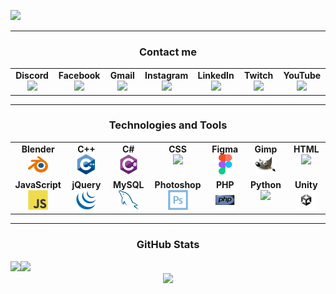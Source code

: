 <a href="https://github.com/enviGit?tab=repositories"> <img src="https://readme-typing-svg.herokuapp.com?size=45&duration=3000&center=true&vCenter=true&width=1012&lines=Welcome+to+my+profile!;I'm+Paul+-+aka+Envi;Feel+free+to+have+a+look+at+my+repos!"/> </a>
</br><hr>
<h3 align="center">Contact me</h3>
<table width="560px" align="center">
    <tbody>
        <tr valign="top">
            <td width="80px" align="center">
            <span><strong>Discord</strong></span><br>
            <a href="https://discordapp.com/users/309372335117434881/" target="_blank"> <img height="32px" src="https://github.com/gauravghongde/social-icons/blob/master/SVG/Color/Discord.svg"> </a>
            </td>
            <td width="80px" align="center">
            <span><strong>Facebook</strong></span><br>
            <a href="https://www.facebook.com/Envixoxo" target="_blank"> <img height="32px" src="https://github.com/gauravghongde/social-icons/blob/master/SVG/Color/Facebook.svg"> </a>
            </td>
            <td width="80px" align="center">
            <span><strong>Gmail</strong></span><br>
            <a href="mailto:paweltrojanski@gmail.com" target="_blank"> <img height="32px" src="https://github.com/gauravghongde/social-icons/blob/master/SVG/Color/Gmail.svg"> </a>
            </td>
            <td width="80px" align="center">
            <span><strong>Instagram</strong></span><br>
            <a href="https://www.instagram.com/envixoxo/" target="_blank"> <img height="32px" src="https://github.com/gauravghongde/social-icons/blob/master/SVG/Color/Instagram.svg"> </a>
            </td>
            <td width="80px" align="center">
            <span><strong>LinkedIn</strong></span><br>
            <a href="https://www.linkedin.com/in/ptrojanski/" target="_blank"> <img height="32" src="https://github.com/gauravghongde/social-icons/blob/master/SVG/Color/LinkedIN.svg"> </a>
            </td>
            <td width="80px" align="center">
            <span><strong>Twitch</strong></span><br>
            <a href="https://www.twitch.tv/envileague" target="_blank"> <img height="32px" src="https://github.com/gauravghongde/social-icons/blob/master/SVG/Color/Twitch.svg"> </a>
            </td>
            <td width="80px" align="center">
            <span><strong>YouTube</strong></span><br>
            <a href="https://www.youtube.com/channel/UCHo7rLGSBqxgiZd0YptcTyw" target="_blank"> <img height="32" src="https://github.com/gauravghongde/social-icons/blob/master/SVG/Color/Youtube.svg"> </a>
            </td>
        </tr>
    </tbody>
</table>
<hr>
<h3 align="center">Technologies and Tools</h3>
<table width="560px" align="center">
    <tbody>
        <tr valign="top">
            <td width="80px" align="center">
            <span><strong>Blender</strong></span><br>
            <a href="https://www.blender.org" target="_blank"> <img height="32px" src="https://github.com/devicons/devicon/blob/master/icons/blender/blender-original.svg"> </a>
            </td>
            <td width="80px" align="center">
            <span><strong>C++</strong></span><br>
            <a href="https://www.w3schools.com/cpp/" target="_blank"> <img height="32" src="https://github.com/devicons/devicon/blob/master/icons/cplusplus/cplusplus-original.svg"> </a>
            </td>
            <td width="80px" align="center">
            <span><strong>C#</strong></span><br>
            <a href="https://www.w3schools.com/cs/" target="_blank"> <img height="32" src="https://github.com/devicons/devicon/blob/master/icons/csharp/csharp-original.svg"> </a>
            </td>
            <td width="80px" align="center">
            <span><strong>CSS</strong></span><br>
            <a href="https://www.w3schools.com/css/" target="_blank"> <img height="32px" src="https://cdn.jsdelivr.net/gh/devicons/devicon/icons/css3/css3-original.svg"> </a>
            </td>
            <td width="80px" align="center">
            <span><strong>Figma</strong></span><br>
            <a href="https://www.figma.com/" target="_blank"> <img height="32px" src="https://github.com/devicons/devicon/blob/master/icons/figma/figma-original.svg"> </a>
            </td>
            </td>
            <td width="80px" align="center">
            <span><strong>Gimp</strong></span><br>
            <a href="https://www.gimp.org" target="_blank"> <img height="32px" src="https://github.com/devicons/devicon/blob/master/icons/gimp/gimp-original.svg"> </a>
            </td>
            <td width="80px" align="center">
            <span><strong>HTML</strong></span><br>
            <a href="https://www.w3schools.com/html/" target="_blank"> <img height="32px" src="https://cdn.jsdelivr.net/gh/devicons/devicon/icons/html5/html5-original.svg"> </a>
            </td>
        </tr>
        <tr valign="top">
            <td width="80px" align="center">
            <span><strong>JavaScript</strong></span><br>
            <a href="https://www.w3schools.com/js/" target="_blank"> <img height="32px" src="https://github.com/devicons/devicon/blob/master/icons/javascript/javascript-original.svg"> </a>
            </td>
            <td width="80px" align="center">
            <span><strong>jQuery</strong></span><br>
            <a href="https://www.w3schools.com/jquery/" target="_blank"> <img height="32px" src="https://github.com/devicons/devicon/blob/master/icons/jquery/jquery-original.svg"> </a>
            </td>
            <td width="80px" align="center">
            <span><strong>MySQL</strong></span><br>
            <a href="https://www.w3schools.com/mysql/" target="_blank"> <img height="32px" src="https://github.com/devicons/devicon/blob/master/icons/mysql/mysql-original.svg"> </a>
            </td>
            <td width="80px" align="center">
            <span><strong>Photoshop</strong></span><br>
            <a href="https://www.adobe.com/pl/products/photoshop.html" target="_blank"> <img height="32px" src="https://github.com/devicons/devicon/blob/master/icons/photoshop/photoshop-line.svg"> </a>
            </td>
            <td width="80px" align="center">
            <span><strong>PHP</strong></span><br>
            <a href="https://www.php.net" target="_blank"> <img height="32px" src="https://github.com/devicons/devicon/blob/master/icons/php/php-original.svg"> </a>
            </td>
            <td width="80px" align="center">
            <span><strong>Python</strong></span><br>
            <a href="https://www.python.org" target="_blank"> <img height="32px" src="https://cdn.jsdelivr.net/gh/devicons/devicon/icons/python/python-original.svg">  </a>
            </td>
            <td width="80px" align="center">
            <span><strong>Unity</strong></span><br>
            <a href="https://unity.com" target="_blank"> <img height="32px" src="https://github.com/devicons/devicon/blob/master/icons/unity/unity-original.svg"> </a>
            </td>
        </tr>
    </tbody>
</table>
<hr>
<h3 align="center">GitHub Stats</h3>
<div style="display: flex; flex-direction: row;">
    <a href="#" target="_blank"><img src="https://github-readme-stats.vercel.app/api?username=enviGit&count_private=true&show_icons=true&theme=github_dark&hide=contribs,prs&line_height=30"/></a>
    <a href="https://github.com/enviGit?tab=repositories" target="_blank"><img src="https://github-readme-stats.vercel.app/api/top-langs/?username=enviGit&layout=compact&theme=github_dark&card_width=297"/></a>
</div>
<div style="display: flex; flex-direction: row; align-items: center; justify-content: center;">
<img src="https://spotify-recently-played-readme.vercel.app/api?user=11143901460&unique={true|1|on|yes}"/>
</div>
